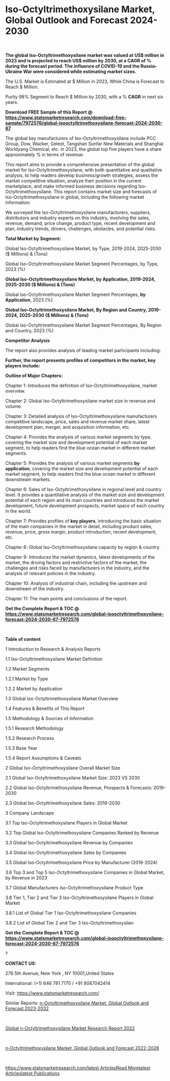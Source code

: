 <h1>Iso-Octyltrimethoxysilane Market, Global Outlook and Forecast 2024-2030</h1><br/><p><strong>The global Iso-Octyltrimethoxysilane market was valued at US$ million in 2023 and is projected to reach US$ million by 2030, at a <strong>CAGR</strong> of % during the forecast period. The influence of COVID-19 and the Russia-Ukraine War were considered while estimating market sizes.</strong></p>
 
 
 
 <p>The U.S. Market is Estimated at $ Million in 2023, While China is Forecast to Reach $ Million.</p>
 
 
 
 <p>Purity 98% Segment to Reach $ Million by 2030, with a % <strong>CAGR</strong> in next six years.</p>
 
 
 
 <p><strong>Download FREE Sample of this Report @ <a href="https://www.statsmarketresearch.com/download-free-sample/7972576/global-isooctyltrimethoxysilane-forecast-2024-2030-67">https://www.statsmarketresearch.com/download-free-sample/7972576/global-isooctyltrimethoxysilane-forecast-2024-2030-67</a></strong></p>
 
 
 
 <p>The global key manufacturers of Iso-Octyltrimethoxysilane include PCC Group, Dow, Wacker, Gelest, Tangshan Sunfar New Materials and Shanghai Worldyang Chemical, etc. in 2023, the global top five players have a share approximately % in terms of revenue.</p>
 
 
 
 <p>This report aims to provide a comprehensive presentation of the global market for Iso-Octyltrimethoxysilane, with both quantitative and qualitative analysis, to help readers develop business/growth strategies, assess the market competitive situation, analyze their position in the current marketplace, and make informed business decisions regarding Iso-Octyltrimethoxysilane. This report contains market size and forecasts of Iso-Octyltrimethoxysilane in global, including the following market information:</p>
 
 
 
 <p>We surveyed the Iso-Octyltrimethoxysilane manufacturers, suppliers, distributors and industry experts on this industry, involving the sales, revenue, demand, price change, product type, recent development and plan, industry trends, drivers, challenges, obstacles, and potential risks.</p>
 
 
 
 <p><strong>Total Market by Segment:</strong></p>
 
 
 
 <p>Global Iso-Octyltrimethoxysilane Market, by Type, 2019-2024, 2025-2030 ($ Millions) & (Tons)</p>
 
 
 
 <p>Global Iso-Octyltrimethoxysilane Market Segment Percentages, by Type, 2023 (%)</p>
 
 
 
 <p><strong>Global Iso-Octyltrimethoxysilane Market, <strong>by Application</strong>, 2019-2024, 2025-2030 ($ Millions) & (Tons)</strong></p>
 
 
 
 <p>Global Iso-Octyltrimethoxysilane Market Segment Percentages, <strong>by Application</strong>, 2023 (%)</p>
 
 
 
 <p><strong>Global Iso-Octyltrimethoxysilane Market, By Region and Country, 2019-2024, 2025-2030 ($ Millions) & (Tons)</strong></p>
 
 
 
 <p>Global Iso-Octyltrimethoxysilane Market Segment Percentages, By Region and Country, 2023 (%)</p>
 
 
 
 <p><strong>Competitor Analysis</strong></p>
 
 
 
 <p>The report also provides analysis of leading market participants including:</p>
 
 
 
 <p><strong>Further, the report presents profiles of competitors in the market, <strong>key players</strong> include:</strong></p>
 
 
 
 <p><strong>Outline of Major Chapters:</strong></p>
 
 
 
 <p>Chapter 1: Introduces the definition of Iso-Octyltrimethoxysilane, market overview.</p>
 
 
 
 <p>Chapter 2: Global Iso-Octyltrimethoxysilane market size in revenue and volume.</p>
 
 
 
 <p>Chapter 3: Detailed analysis of Iso-Octyltrimethoxysilane manufacturers competitive landscape, price, sales and revenue market share, latest development plan, merger, and acquisition information, etc.</p>
 
 
 
 <p>Chapter 4: Provides the analysis of various market segments by type, covering the market size and development potential of each market segment, to help readers find the blue ocean market in different market segments.</p>
 
 
 
 <p>Chapter 5: Provides the analysis of various market segments <strong>by application</strong>, covering the market size and development potential of each market segment, to help readers find the blue ocean market in different downstream markets.</p>
 
 
 
 <p>Chapter 6: Sales of Iso-Octyltrimethoxysilane in regional level and country level. It provides a quantitative analysis of the market size and development potential of each region and its main countries and introduces the market development, future development prospects, market space of each country in the world.</p>
 
 
 
 <p>Chapter 7: Provides profiles of <strong>key players</strong>, introducing the basic situation of the main companies in the market in detail, including product sales, revenue, price, gross margin, product introduction, recent development, etc.</p>
 
 
 
 <p>Chapter 8: Global Iso-Octyltrimethoxysilane capacity by region & country.</p>
 
 
 
 <p>Chapter 9: Introduces the market dynamics, latest developments of the market, the driving factors and restrictive factors of the market, the challenges and risks faced by manufacturers in the industry, and the analysis of relevant policies in the industry.</p>
 
 
 
 <p>Chapter 10: Analysis of industrial chain, including the upstream and downstream of the industry.</p>
 
 
 
 <p>Chapter 11: The main points and conclusions of the report.</p>
 
 
 
 <div><b>Get the Complete Report & TOC @ <a href="https://www.statsmarketresearch.com/global-isooctyltrimethoxysilane-forecast-2024-2030-67-7972576">https://www.statsmarketresearch.com/global-isooctyltrimethoxysilane-forecast-2024-2030-67-7972576</a></b></div>
 
 
 
 <p><br />
 
 <b>Table of content</b></p>
 
 
 
 <p>1 Introduction to Research & Analysis Reports<br />
 
 1.1 Iso-Octyltrimethoxysilane Market Definition<br />
 
 1.2 Market Segments<br />
 
 1.2.1 Market by Type<br />
 
 1.2.2 Market by Application<br />
 
 1.3 Global Iso-Octyltrimethoxysilane Market Overview<br />
 
 1.4 Features & Benefits of This Report<br />
 
 1.5 Methodology & Sources of Information<br />
 
 1.5.1 Research Methodology<br />
 
 1.5.2 Research Process<br />
 
 1.5.3 Base Year<br />
 
 1.5.4 Report Assumptions & Caveats<br />
 
 2 Global Iso-Octyltrimethoxysilane Overall Market Size<br />
 
 2.1 Global Iso-Octyltrimethoxysilane Market Size: 2023 VS 2030<br />
 
 2.2 Global Iso-Octyltrimethoxysilane Revenue, Prospects & Forecasts: 2019-2030<br />
 
 2.3 Global Iso-Octyltrimethoxysilane Sales: 2019-2030<br />
 
 3 Company Landscape<br />
 
 3.1 Top Iso-Octyltrimethoxysilane Players in Global Market<br />
 
 3.2 Top Global Iso-Octyltrimethoxysilane Companies Ranked by Revenue<br />
 
 3.3 Global Iso-Octyltrimethoxysilane Revenue by Companies<br />
 
 3.4 Global Iso-Octyltrimethoxysilane Sales by Companies<br />
 
 3.5 Global Iso-Octyltrimethoxysilane Price by Manufacturer (2019-2024)<br />
 
 3.6 Top 3 and Top 5 Iso-Octyltrimethoxysilane Companies in Global Market, by Revenue in 2023<br />
 
 3.7 Global Manufacturers Iso-Octyltrimethoxysilane Product Type<br />
 
 3.8 Tier 1, Tier 2 and Tier 3 Iso-Octyltrimethoxysilane Players in Global Market<br />
 
 3.8.1 List of Global Tier 1 Iso-Octyltrimethoxysilane Companies<br />
 
 3.8.2 List of Global Tier 2 and Tier 3 Iso-Octyltrimethoxysilan</p>
 
 
 
 <div><b>Get the Complete Report & TOC @ <a href="https://www.statsmarketresearch.com/global-isooctyltrimethoxysilane-forecast-2024-2030-67-7972576">https://www.statsmarketresearch.com/global-isooctyltrimethoxysilane-forecast-2024-2030-67-7972576</a></b></div>
 
 
 
 <p>? </p>
 
 
 
 <p><b>CONTACT US:</b><br />
 
 276 5th Avenue, New York , NY 10001,United States<br />
 
 International: (+1) 646 781 7170 / +91 8087042414<br />
 
 Visit: <a href="https://www.statsmarketresearch.com/">https://www.statsmarketresearch.com/</a><br />
 
 Similar Reports: <a href="https://www.statsmarketresearch.com/global-isooctyltrimethoxysilane-forecast-2024-2030-67-7972576">n-Octyltrimethoxysilane Market, Global Outlook and Forecast 2023-2032</a><br />
 
 <br />
 
 <a href="https://www.statsmarketresearch.com/global-isooctyltrimethoxysilane-forecast-2024-2030-67-7972576">Global n-Octyltrimethoxysilane Market Research Report 2022</a><br />
 
 <br />
 
 <a href="https://www.statsmarketresearch.com/global-isooctyltrimethoxysilane-forecast-2024-2030-67-7972576">n-Octyltrimethoxysilane Market, Global Outlook and Forecast 2022-2028</a><br />
 
 <br />
 
 <a href="https://gyeongbokgung.com">https://www.statsmarketresearch.com/</a><a href="https://hallyeomaritime.com">latest Articles</a><a href="https://jingwansa.com">Read More</a><a href="https://nguoiviet.jp/">latest Articles</a><a href="https://www.intelmarketresearch.com/">latest Publications</a></p>
